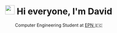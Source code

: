 <h1 align="center">
  <img src="https://media.giphy.com/media/hvRJCLFzcasrR4ia7z/giphy.gif" width="30px">
Hi everyone, I'm David
</h1>
<p align="center">
  Computer Engineering Student at <a href="https://www.epn.edu.ec/"> EPN </a> 🇪🇨
</p>
